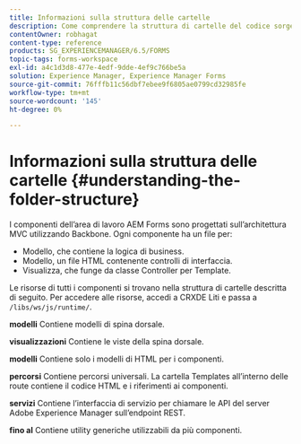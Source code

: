```yaml
---
title: Informazioni sulla struttura delle cartelle
description: Come comprendere la struttura di cartelle del codice sorgente dell’area di lavoro AEM Forms da personalizzare.
contentOwner: robhagat
content-type: reference
products: SG_EXPERIENCEMANAGER/6.5/FORMS
topic-tags: forms-workspace
exl-id: a4c1d3d8-477e-4edf-9dde-4ef9c766be5a
solution: Experience Manager, Experience Manager Forms
source-git-commit: 76fffb11c56dbf7ebee9f6805ae0799cd32985fe
workflow-type: tm+mt
source-wordcount: '145'
ht-degree: 0%

---
```


# Informazioni sulla struttura delle cartelle {#understanding-the-folder-structure}

I componenti dell’area di lavoro AEM Forms sono progettati sull’architettura MVC utilizzando Backbone. Ogni componente ha un file per:

* Modello, che contiene la logica di business.
* Modello, un file HTML contenente controlli di interfaccia.
* Visualizza, che funge da classe Controller per Template.

Le risorse di tutti i componenti si trovano nella struttura di cartelle descritta di seguito. Per accedere alle risorse, accedi a CRXDE Liti e passa a `/libs/ws/js/runtime/`.

**modelli** Contiene modelli di spina dorsale.

**visualizzazioni** Contiene le viste della spina dorsale.

**modelli** Contiene solo i modelli di HTML per i componenti.

**percorsi** Contiene percorsi universali. La cartella Templates all’interno delle route contiene il codice HTML e i riferimenti ai componenti.

**servizi** Contiene l’interfaccia di servizio per chiamare le API del server Adobe Experience Manager sull’endpoint REST.

**fino al** Contiene utility generiche utilizzabili da più componenti.
